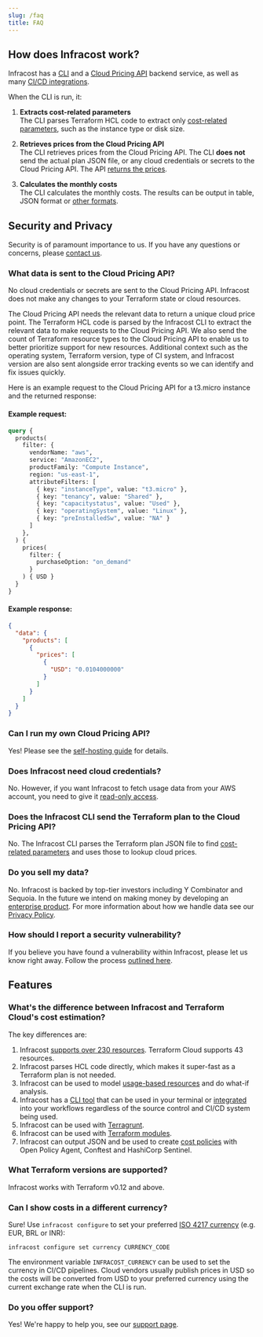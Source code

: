 ```yaml
---
slug: /faq
title: FAQ
---
```


## How does Infracost work?

Infracost has a [CLI](https://github.com/infracost/infracost) and a [Cloud Pricing API](https://github.com/infracost/cloud-pricing-api) backend service, as well as many [CI/CD integrations](/docs/integrations/cicd).

When the CLI is run, it:

1. **Extracts cost-related parameters**<br />
  The CLI parses Terraform HCL code to extract only [cost-related parameters](/docs/faq#example-request), such as the instance type or disk size.

2. **Retrieves prices from the Cloud Pricing API**<br />
  The CLI retrieves prices from the Cloud Pricing API. The CLI **does not** send the actual plan JSON file, or any cloud credentials or secrets to the Cloud Pricing API. The API [returns the prices](/docs/faq#example-response).

3. **Calculates the monthly costs**<br />
  The CLI calculates the monthly costs. The results can be output in table, JSON format or [other formats](/docs/features/cli_commands/#combined-output-formats).

## Security and Privacy

Security is of paramount importance to us. If you have any questions or concerns, please [contact us](mailto:hello@infracost.io).

### What data is sent to the Cloud Pricing API?

No cloud credentials or secrets are sent to the Cloud Pricing API. Infracost does not make any changes to your Terraform state or cloud resources.

The Cloud Pricing API needs the relevant data to return a unique cloud price point. The Terraform HCL code is parsed by the Infracost CLI to extract the relevant data to make requests to the Cloud Pricing API. We also send the count of Terraform resource types to the Cloud Pricing API to enable us to better prioritize support for new resources. Additional context such as the operating system, Terraform version, type of CI system, and Infracost version are also sent alongside error tracking events so we can identify and fix issues quickly.

Here is an example request to the Cloud Pricing API for a t3.micro instance and the returned response:

#### Example request:
```graphql
query {
  products(
    filter: {
      vendorName: "aws",
      service: "AmazonEC2",
      productFamily: "Compute Instance",
      region: "us-east-1",
      attributeFilters: [
        { key: "instanceType", value: "t3.micro" },
        { key: "tenancy", value: "Shared" },
        { key: "capacitystatus", value: "Used" },
        { key: "operatingSystem", value: "Linux" },
        { key: "preInstalledSw", value: "NA" }
      ]
    },
  ) {
    prices(
      filter: {
        purchaseOption: "on_demand"
      }
    ) { USD }
  }
}
```

#### Example response:
```json
{
  "data": {
    "products": [
      {
        "prices": [
          {
            "USD": "0.0104000000"
          }
        ]
      }
    ]
  }
}
```

### Can I run my own Cloud Pricing API?

Yes! Please see the [self-hosting guide](/docs/cloud_pricing_api/self_hosted) for details.

### Does Infracost need cloud credentials?

No. However, if you want Infracost to fetch usage data from your AWS account, you need to give it [read-only access](/docs/features/usage_based_resources/#credentials).

### Does the Infracost CLI send the Terraform plan to the Cloud Pricing API?

No. The Infracost CLI parses the Terraform plan JSON file to find [cost-related parameters](/docs/faq#example-request) and uses those to lookup cloud prices.

### Do you sell my data?

No. Infracost is backed by top-tier investors including Y Combinator and Sequoia. In the future we intend on making money by developing an [enterprise product](/pricing). For more information about how we handle data see our [Privacy Policy](/docs/privacy-policy).


### How should I report a security vulnerability?

If you believe you have found a vulnerability within Infracost, please let us know right away. Follow the process [outlined here](https://github.com/infracost/infracost/blob/master/SECURITY.md).

## Features

### What's the difference between Infracost and Terraform Cloud's cost estimation?

The key differences are:
1. Infracost [supports over 230 resources](/docs/supported_resources/overview). Terraform Cloud supports 43 resources.
2. Infracost parses HCL code directly, which makes it super-fast as a Terraform plan is not needed.
3. Infracost can be used to model [usage-based resources](/docs/features/usage_based_resources) and do what-if analysis.
4. Infracost has a [CLI tool](/docs#installation) that can be used in your terminal or [integrated](/docs/integrations/cicd) into your workflows regardless of the source control and CI/CD system being used.
5. Infracost can be used with [Terragrunt](/docs/features/terragrunt).
6. Infracost can be used with [Terraform modules](/docs/features/terraform_modules).
7. Infracost can output JSON and be used to create [cost policies](/docs/features/cost_policies) with Open Policy Agent, Conftest and HashiCorp Sentinel.

### What Terraform versions are supported?

Infracost works with Terraform v0.12 and above.

### Can I show costs in a different currency?

Sure! Use `infracost configure` to set your preferred [ISO 4217 currency](https://en.wikipedia.org/wiki/ISO_4217#Active_codes) (e.g. EUR, BRL or INR):
```shell
infracost configure set currency CURRENCY_CODE
```

The environment variable `INFRACOST_CURRENCY` can be used to set the currency in CI/CD pipelines. Cloud vendors usually publish prices in USD so the costs will be converted from USD to your preferred currency using the current exchange rate when the CLI is run.

### Do you offer support?

Yes! We're happy to help you, see our [support page](/docs/support).
